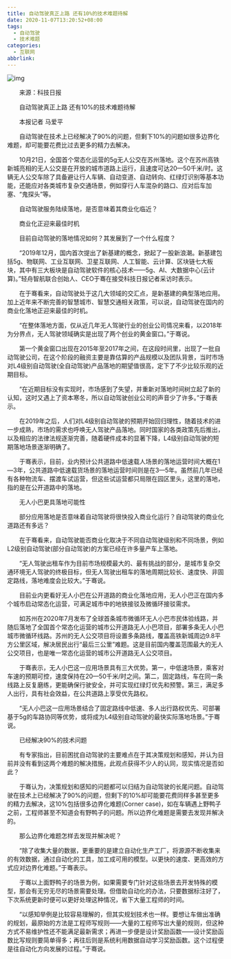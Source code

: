 ```yaml
---
title: 自动驾驶真正上路 还有10%的技术难题待解
date: 2020-11-07T13:20:52+08:00
tags:
  - 自动驾驶
  - 技术难题
categories:
  - 互联网
abbrlink:
---
```


![img](https://cdn.jsdelivr.net/gh/yakeing/Documentation@main/Hexo/images/79d1-kcaeqzx6107827.jpg)

　　来源：科技日报

　　自动驾驶真正上路 还有10%的技术难题待解

　　本报记者 马爱平

　　自动驾驶在技术上已经解决了90%的问题，但剩下10%的问题如很多边界化难题，却可能要花费比过去更多的精力去解决。

　　10月21日，全国首个常态化运营的5g无人公交在苏州落地。这个在苏州高铁新城亮相的无人公交是在开放的城市道路上运行，且速度可达20—50千米/时。这辆无人公交车除了具备避让行人车辆、自动变道、自动转向、红绿灯识别等基本功能，还能应对各类城市复杂交通场景，例如穿行人车混杂的路口、应对后车加塞、“鬼探头”等。

　　自动驾驶服务陆续落地，是否意味着其商业化临近？

　　商业化正迎来最佳时机

　　目前自动驾驶的落地情况如何？其发展到了一个什么程度？

　　“2019年12月，国内首次提出了新基建的概念，掀起了一股新浪潮。新基建包括5g、物联网、工业互联网、卫星互联网、人工智能、云计算、区块链七大板块，其中有三大板块是自动驾驶软件的核心技术——5g、AI、大数据中心(云计算)。”轻舟智航联合创始人、CEO于骞在接受科技日报记者采访时表示。

　　在于骞看来，自动驾驶处于这几大领域的交汇点，是新基建的典型落地应用。加上近年来不断完善的智慧城市、智慧交通相关政策，可以说，自动驾驶在国内的商业化落地正迎来最佳的时机。

　　“在整体落地方面，仅从近几年无人驾驶行业的创业公司情况来看，以2018年为分界点，无人驾驶领域确实是出现了两个创业的黄金窗口。”于骞说。

　　第一个黄金窗口出现在2015年至2017年之间，在这段时间里，出现了一批自动驾驶公司，在这个阶段的融资主要是靠估算的产品规模以及团队背景，当时市场对L4级别自动驾驶(全自动驾驶)产品落地的期望值很高，定下了不少比较乐观的近期目标。

　　“在近期目标没有实现时，市场感到了失望，并重新对落地时间树立起了新的认知，这时又遇上了资本寒冬，所以自动驾驶创业公司的声音少了许多。”于骞表示。

　　在2019年之后，人们对L4级别自动驾驶的预期开始回归理性，随着技术的进一步成熟，市场的需求也呼唤无人驾驶产品落地。同时国家的各类政策先后推出，以及相应的法律法规逐渐完善，随着硬件成本的显著下降，L4级别自动驾驶的短期落地场景逐渐明确了。

　　于骞表示，目前，业内预计公共道路中低速载人场景的落地运营时间大概在1—3年，公共道路中低速载货场景的落地运营时间则是在3—5年。虽然前几年已经有各种物流车、摆渡车试运营，但这些试运营都只局限在园区里头，这里的落地，指的是在公开道路中的落地。

　　无人小巴更具落地可能性

　　部分应用落地是否意味着自动驾驶将很快投入商业化运行？自动驾驶的商业化道路还有多远？

　　在于骞看来，自动驾驶能否商业化取决于不同自动驾驶级别和不同场景，例如L2级别自动驾驶(部分自动驾驶)的方案已经在许多量产车上落地。

　　“无人驾驶出租车作为目前市场规模最大的、最有挑战的部分，是城市复杂交通环境无人驾驶的终极目标，但无人驾驶出租车的落地周期比较长、速度快、非固定路线，落地难度会比较大。”于骞说。

　　目前业内更看好无人小巴在公开道路的商业化落地应用，无人小巴正在国内多个城市启动常态化运营，可满足城市中的地铁接驳及微循环接驳需求。

　　如苏州在2020年7月发布了全球首条城市微循环无人小巴市民体验线路，并随后落地了全国首个常态化运营的城市公开道路无人小巴项目，部署多条无人小巴城市微循环线路。苏州的无人公交项目将设置多条路线，覆盖高铁新城周边9.8平方公里区域，解决居民出行“最后三公里”难题。这是目前国内覆盖范围最大的无人公交项目，也是唯一常态化运营的城市公开道路无人公交项目。

　　于骞表示，无人小巴这一应用场景具有三大优势。第一，中低速场景，乘客对车速的预期可控，速度保持在20—50千米/时之间。第二，固定路线，车在同一条线路上反复磨练，更能确保行驶安全，并可实现红绿灯优先和预警。第三，满足多人出行，具有社会效益，在公共道路上享受优先路权。

　　“无人小巴这一应用场景结合了固定路线中低速、多人出行路权优先、可部署基于5g的车路协同等优势，或将成为L4级别自动驾驶的最快实际落地场景。”于骞说。

　　已经解决90%的技术问题

　　有专家指出，目前困扰自动驾驶的主要难点在于其决策规划和感知，并认为目前并没有看到这两个难题的解决措施，此观点获得不少人的认同，现实情况是否如此？

　　于骞认为，决策规划和感知的问题都可以归结为自动驾驶的长尾问题。自动驾驶在技术上已经解决了90%的问题，但剩下的10%却可能要花费同样多甚至更多的精力去解决，这10%包括很多边界化难题(Corner case)，如在车辆遇上野鸭子之前，工程师甚至不知道会有野鸭子的问题。所以边界化难题是需要去发现并解决的。

　　那么边界化难题怎样去发现并解决呢？

　　“除了收集大量的数据，更重要的是建立自动化生产工厂，将源源不断收集来的有效数据，通过自动化的工具，加工成可用的模型。以更快的速度、更高效的方式应对边界化难题。”于骞表示。

　　于骞以上面野鸭子的场景为例，如果需要专门针对这些场景去开发特殊的模型，那会有无穷无尽的场景需要处理。但借助自动化的办法，只要数据标注好了，下次系统更新时便可以更好处理这种情况，省下大量工程师的时间。

　　“以感知举例是比较容易理解的，但其实规划技术也一样。要想让车做出准确的规划，最原始的方法是工程师写规则——大量的工程师写出大量的规则，但这种方式不易维护性还不能满足最新需求；再进一步便是设计奖励函数——设计奖励函数比写规则要简单得多；再往后则是系统利用数据自动学习奖励函数。这个过程便是往自动化方向发展的过程。”于骞说。